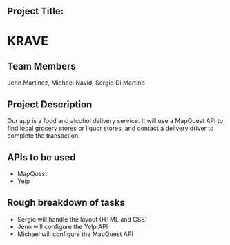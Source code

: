 ## Project Title:

KRAVE
=====

## Team Members
Jenn Martinez, Michael Navid, Sergio Di Martino

## Project Description
Our app is a food and alcohol delivery service. It will use a MapQuest API to find local grocery stores or liquor stores, and contact a delivery driver to complete the transaction.

## APIs to be used
+ MapQuest
+ Yelp

## Rough breakdown of tasks
+ Sergio will handle the layout (HTML and CSS)
+ Jenn will configure the Yelp API
+ Michael will configure the MapQuest API
